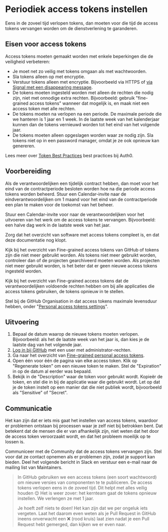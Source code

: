 # Periodiek access tokens instellen

Eens in de zoveel tijd verlopen tokens, dan moeten voor die tijd de access tokens vervangen worden om de dienstverlening te garanderen.

## Eisen voor access tokens

Access tokens moeten gemaakt worden met enkele beperkingen die de veiligheid verbeteren:

- Je moet net zo veilig met tokens omgaan als met wachtwoorden.
- Sla tokens alleen op met encryptie.
- Verstuur tokens alleen met encryptie. Bijvoorbeeld via HTTPS of [via Signal met een disappearing message](https://support.signal.org/hc/en-us/articles/360007320771-Set-and-manage-disappearing-messages).
- De tokens moeten ingesteld worden met alleen de rechten die nodig zijn, niet met onnodige extra rechten. Bijvoorbeeld: gebruik "fine-grained access tokens" wanneer dat mogelijk is, en maak niet een access token met alle rechten.
- De tokens moeten na verlopen na een periode. De maximale periode die we hanteren is 1 jaar en 1 week. In de laatste week van het kalenderjaar kunnen dan de tokens vernieuwd worden tot het eind van het volgende jaar.
- De tokens moeten alleen opgeslagen worden waar ze nodig zijn. Sla tokens niet op in een password manager, omdat je ze ook opnieuw kan genereren.

Lees meer over [Token Best Practices](https://auth0.com/docs/secure/tokens/token-best-practices) best practices bij Auth0.

## Voorbereiding

Als de verantwoordelijken een tijdelijk contract hebben, dan moet voor het eind van de contractperiode besloten worden hoe na die periode access tokens worden beheerd. Stuur een Calendar-invite naar de eindverantwoordelijken om 1 maand voor het eind van de contractperiode een plan te maken voor de toekomst van het beheer.

Stuur een Calendar-invite voor naar de verantwoordelijken voor het uitvoeren van het werk om de access tokens te vervangen. Bijvoorbeeld: een halve dag werk in de laatste week van het jaar.

Zorg dat het overzicht van software met access tokens compleet is, en dat deze documentatie nog klopt.

Kijk bij het overzicht van Fine-grained access tokens van GitHub of tokens zijn die niet meer gebruikt worden. Als tokens niet meer gebruikt worden, controleer dan of de projecten gearchiveerd moeten worden. Als projecten niet meer gebruikt worden, is het beter dat er geen nieuwe access tokens ingesteld worden.

Kijk bij het overzicht van Fine-grained access tokens dat de verantwoordelijken voldoende rechten hebben om bij alle applicaties die access tokens gebruiken, de tokens opnieuw in te stellen.

Stel bij de GitHub Organisation in dat access tokens maximale levensduur hebben, onder "[Personal access tokens settings](https://github.com/organizations/nl-design-system/settings/personal-access-tokens)".

## Uitvoering

1. Bepaal de datum waarop de nieuwe tokens moeten verlopen. Bijvoorbeeld: als het de laatste week van het jaar is, dan kies je de laatste dag van het volgende jaar.
1. [Log in bij GitHub](http://github.com/login) met een user met administrator-rechten.
1. Ga naar het overzicht van [Fine-grained personal access tokens](https://github.com/settings/personal-access-tokens).
1. Open één voor één de pagina van elke access token. Klik op "Regenerate token" om een nieuwe token te maken. Stel de "Expiration" in op de datum al eerder was bepaald.
1. Bekijk in de "Description" waar de token voor gebruikt wordt. Kopieër de token, en stel die in bij de applicatie waar die gebruikt wordt. Let op dat je de token instelt op een manier dat die niet publiek wordt, bijvoorbeeld als "Sensitive" of "Secret".

## Communicatie

Het kan zijn dat er iets mis gaat het instellen van access tokens, waardoor er problemen ontstaan bij processen waar je zelf niet bij betrokken bent. Dat betekent dat de mensen die er van afhankelijk zijn, niet weten dat het door de access token veroorzaakt wordt, en dat het probleem moeilijk op te lossen is.

Communiceer met de Community dat de access tokens vervangen zijn. Stel voor dat ze contact opnemen als er problemen zijn, zodat je support kan bieden. Deel het volgende bericht in Slack en verstuur een e-mail naar de mailing list van Maintainers.

> In GitHub gebruiken we een access tokens (een soort wachtwoord) om nieuwe versies van componenten te te publiceren. De access tokens verlopen eens in de zoveel tijd. Dit helpt met alles veilig houden 😌 Het is weer zover: het kernteam gaat de tokens opnieuw instellen. We verlengen ze met 1 jaar.
>
> Je hoeft zelf niets te doen! Het kan zijn dat we per ongeluk iets vergeten. Laat het daarom even weten als je Pull Request in GitHub ineens onverwacht een ❌ (rood kruis) laat zien nadat je een Pull Request hebt gemerged, dan kijken we er even naar.
